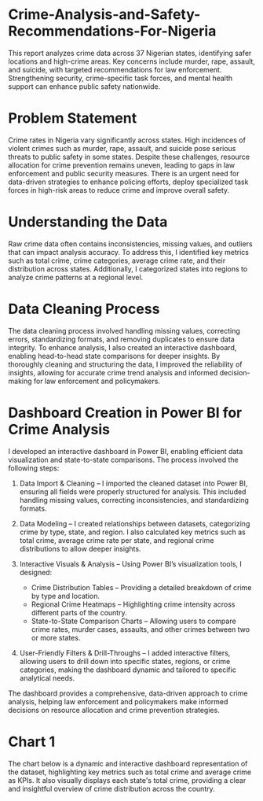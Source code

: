 # Crime-Analysis-and-Safety-Recommendations-For-Nigeria
This report analyzes crime data across 37 Nigerian states, identifying safer locations and high-crime areas. Key concerns include murder, rape, assault, and suicide, with targeted recommendations for law enforcement. Strengthening security, crime-specific task forces, and mental health support can enhance public safety nationwide.

# Problem Statement
Crime rates in Nigeria vary significantly across states. High incidences of violent crimes such as murder, rape, assault, and suicide pose serious threats to public safety in some states. Despite these challenges, resource allocation for crime prevention remains uneven, leading to gaps in law enforcement and public security measures. There is an urgent need for data-driven strategies to enhance policing efforts, deploy specialized task forces in high-risk areas to reduce crime and improve overall safety.

# Understanding the Data
Raw crime data often contains inconsistencies, missing values, and outliers that can impact analysis accuracy. To address this, I identified key metrics such as total crime, crime categories, average crime rate, and their distribution across states. Additionally, I categorized states into regions to analyze crime patterns at a regional level. 

# Data Cleaning Process
The data cleaning process involved handling missing values, correcting errors, standardizing formats, and removing duplicates to ensure data integrity. 
To enhance analysis, I also created an interactive dashboard, enabling head-to-head state comparisons for deeper insights. By thoroughly cleaning and structuring the data, I improved the reliability of insights, allowing for accurate crime trend analysis and informed decision-making for law enforcement and policymakers.

# Dashboard Creation in Power BI for Crime Analysis
I developed an interactive dashboard in Power BI, enabling efficient data visualization and state-to-state comparisons. The process involved the following steps:  

1. Data Import & Cleaning – I imported the cleaned dataset into Power BI, ensuring all fields were properly structured for analysis. This included handling missing values, correcting inconsistencies, and standardizing formats.  

2. Data Modeling – I created relationships between datasets, categorizing crime by type, state, and region. I also calculated key metrics such as total crime, average crime rate per state, and regional crime distributions to allow deeper insights.  

3. Interactive Visuals & Analysis – Using Power BI’s visualization tools, I designed:  
   - Crime Distribution Tables – Providing a detailed breakdown of crime by type and location.  
   - Regional Crime Heatmaps – Highlighting crime intensity across different parts of the country.  
   - State-to-State Comparison Charts – Allowing users to compare crime rates, murder cases, assaults, and other crimes between two or more states.  

5. User-Friendly Filters & Drill-Throughs – I added interactive filters, allowing users to drill down into specific states, regions, or crime categories, making the dashboard dynamic and tailored to specific analytical needs.  

The dashboard provides a comprehensive, data-driven approach to crime analysis, helping law enforcement and policymakers make informed decisions on resource allocation and crime prevention strategies.

# Chart 1
The chart below is a dynamic and interactive dashboard representation of the dataset, highlighting key metrics such as total crime and average crime as KPIs. It also visually displays each state's total crime, providing a clear and insightful overview of crime distribution across the country.

